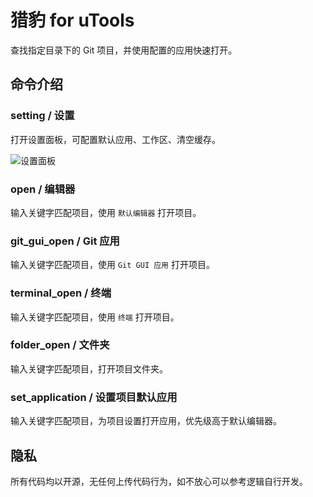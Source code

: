 # 猎豹 for uTools

查找指定目录下的 Git 项目，并使用配置的应用快速打开。

## 命令介绍

### setting / 设置

打开设置面板，可配置默认应用、工作区、清空缓存。

![设置面板](https://pic.fmcat.top/picgo/20220414151828.png)

### open / 编辑器

输入关键字匹配项目，使用 `默认编辑器` 打开项目。

### git_gui_open / Git 应用

输入关键字匹配项目，使用 `Git GUI 应用` 打开项目。

### terminal_open / 终端

输入关键字匹配项目，使用 `终端` 打开项目。

### folder_open / 文件夹

输入关键字匹配项目，打开项目文件夹。

### set_application / 设置项目默认应用

输入关键字匹配项目，为项目设置打开应用，优先级高于默认编辑器。

## 隐私

所有代码均以开源，无任何上传代码行为，如不放心可以参考逻辑自行开发。